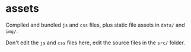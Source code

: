 # assets

Compiled and bundled `js` and `css` files, plus static file assets in `data/` and `img/`.

Don't edit the `js` and `css` files here, edit the source files in the `src/` folder.

